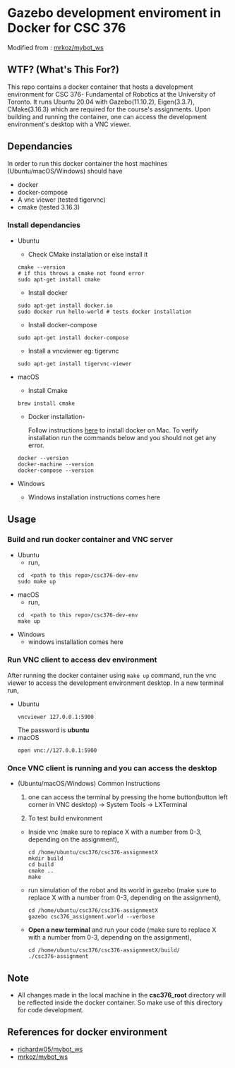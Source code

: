 # Gazebo development enviroment in Docker for CSC 376

Modified from : [mrkoz/mybot_ws](https://github.com/mrkoz/mybot_ws)

## WTF? (What's This For?)

This repo contains a docker container that hosts a development environment for CSC 376- Fundamental of Robotics at the University of Toronto. It runs Ubuntu 20.04 with Gazebo(11.10.2), Eigen(3.3.7), CMake(3.16.3)  which are required for the course's assignments. Upon building and running the container, one can access the development environment's desktop with a VNC viewer. 

## Dependancies 

In order to run this docker container the host machines (Ubuntu/macOS/Windows) should have 
* docker 
* docker-compose
* A vnc viewer (tested tigervnc)
* cmake (tested 3.16.3)




### Install dependancies

* Ubuntu 
    * Check CMake installation or else install it 
    ```
    cmake --version 
    # if this throws a cmake not found error 
    sudo apt-get install cmake 
    ```
    * Install docker 
    ```
    sudo apt-get install docker.io
    sudo docker run hello-world # tests docker installation
    ```
    * Install docker-compose
    ```
    sudo apt-get install docker-compose
    ```
    * Install a vncviewer eg: tigervnc 
    ```
    sudo apt-get install tigervnc-viewer
    ```

* macOS
    * Install Cmake 
    ```
    brew install cmake 
    ```
    * Docker installation-
    
        Follow instructions [here](https://runnable.com/docker/install-docker-on-macos) to install docker on Mac. To verify installation run the commands below and you should not get any error.  
    ```
    docker --version 
    docker-machine --version 
    docker-compose --version
    ```

* Windows 
    * Windows installation instructions comes here




## Usage

### Build and run docker container and VNC server 

* Ubuntu 
    * run, 
    ```
    cd  <path to this repo>/csc376-dev-env
    sudo make up
    ```
* macOS 
    * run, 
    ```
    cd  <path to this repo>/csc376-dev-env
    make up
    ```
* Windows 
    * windows installation comes here  

### Run VNC client to access dev environment 
After running the docker container using ```make up``` command, run the vnc viewer to access the development environment desktop. In a new terminal run, 

* Ubuntu 
    ```
    vncviewer 127.0.0.1:5900
    ```
    The password is **ubuntu** 
* macOS 
    ```
    open vnc://127.0.0.1:5900
    ```


### Once VNC client is running and you can access the desktop 

* (Ubuntu/macOS/Windows) Common Instructions
    1. one can access the terminal by pressing the home button(button left corner in VNC desktop) -> System Tools -> LXTerminal
    
    2. To test build environment 

    *   Inside vnc (make sure to replace X with a number from 0-3, depending on the assignment),  
        ```
        cd /home/ubuntu/csc376/csc376-assignmentX
        mkdir build 
        cd build 
        cmake ..
        make 
        ```
    * run simulation of the robot and its world in gazebo (make sure to replace X with a number from 0-3, depending on the assignment),
        ```
        cd /home/ubuntu/csc376/csc376-assignmentX
        gazebo csc376_assignment.world --verbose
        ```
    * **Open a new terminal** and run your code (make sure to replace X with a number from 0-3, depending on the assignment),
        ```
        cd /home/ubuntu/csc376/csc376-assignmentX/build/
        ./csc376-assignment
        ```
   

## Note
* All changes made in the local machine in the **csc376_root** directory will be reflected inside the docker container. So make use of this directory for code development.

## References for docker environment

* [richardw05/mybot_ws](https://github.com/richardw05/mybot_ws)
* [mrkoz/mybot_ws](https://github.com/mrkoz/mybot_ws)
